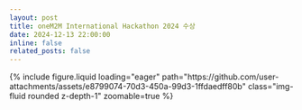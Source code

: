 ```yaml
---
layout: post
title: oneM2M International Hackathon 2024 수상
date: 2024-12-13 22:00:00
inline: false
related_posts: false
---
```


<div class="row mt-3">
    <div class="col-sm mt-3 mt-md-0">
        {% include figure.liquid loading="eager" path="https://github.com/user-attachments/assets/e8799074-70d3-450a-99d3-1ffdaedff80b" class="img-fluid rounded z-depth-1" zoomable=true %}
    </div>
</div>

